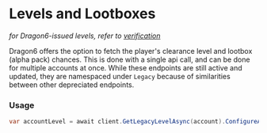# Levels and Lootboxes
_for Dragon6-issued levels, refer to [verification](../verification)_

Dragon6 offers the option to fetch the player's clearance level and lootbox (alpha pack) chances. This is done with a single api call, and can be done for multiple accounts at once. While these endpoints are still active and updated, they are namespaced under `Legacy` because of similarities between other depreciated endpoints.

### Usage
```cs
var accountLevel = await client.GetLegacyLevelAsync(account).ConfigureAwait(false);
```